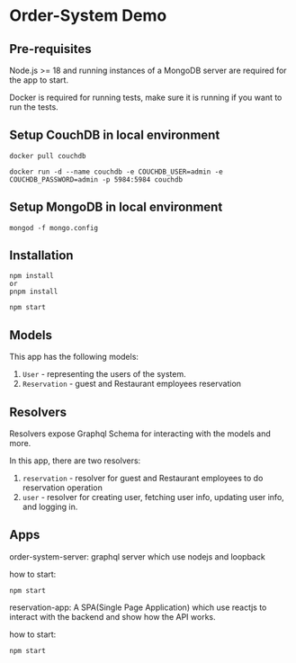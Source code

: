 # Order-System Demo

## Pre-requisites

Node.js >= 18 and running instances of a MongoDB server are required for the app to start.

Docker is required for running tests, make sure it is running if you want to run the tests.

## Setup CouchDB in local environment

```
docker pull couchdb

docker run -d --name couchdb -e COUCHDB_USER=admin -e COUCHDB_PASSWORD=admin -p 5984:5984 couchdb

```

## Setup MongoDB in local environment

```
mongod -f mongo.config
```

## Installation

```
npm install
or
pnpm install

npm start
```

## Models

This app has the following models:

1. `User` - representing the users of the system.
2. `Reservation` - guest and Restaurant employees reservation

## Resolvers

Resolvers expose Graphql Schema for interacting with the models and more.

In this app, there are two resolvers:

1. `reservation` - resolver for guest and Restaurant employees to do reservation operation
2. `user` - resolver for creating user, fetching user info,
   updating user info, and logging in.

## Apps

order-system-server: graphql server which use nodejs and loopback

how to start:

```
npm start
```

reservation-app: A SPA(Single Page Application) which use reactjs to interact with the backend and show how the API works.

how to start:

```
npm start
```
